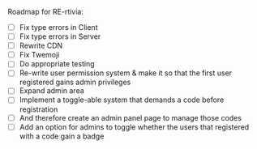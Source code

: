 Roadmap for RE-rtivia:

- [ ] Fix type errors in Client
- [ ] Fix type errors in Server
- [ ] Rewrite CDN
- [ ] Fix Twemoji
- [ ] Do appropriate testing
- [ ] Re-write user permission system & make it so that the first user registered gains admin privileges
- [ ] Expand admin area
- [ ] Implement a toggle-able system that demands a code before registration
- [ ] And therefore create an admin panel page to manage those codes
- [ ] Add an option for admins to toggle whether the users that registered with a code gain a badge
